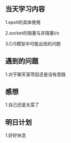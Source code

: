 ## 当天学习内容
1.epoll的具体使用

2.socket的阻塞与非阻塞i/o

3.C/S模型中可能出现的问题

## 遇到的问题
1.对于聊天室项目还是没有思路
## 感想
1.自己还是太菜了
## 明日计划
1.好好休息
